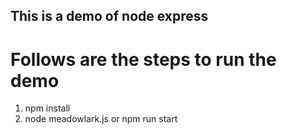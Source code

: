 This is a demo of node express
-------------------------------------
# Follows are the steps to run the demo
1. npm install 
2. node meadowlark.js or npm run start